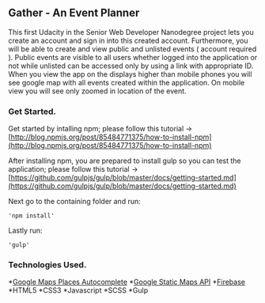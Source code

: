 ## Gather - An Event Planner

This first Udacity in the Senior Web Developer Nanodegree project lets you create an account and sign in into this created account. Furthermore, you will be able to create and view public and unlisted events ( account required ). Public events are visible to all users whether logged into the application or not while unlisted can be accessed only by using a link with appropriate ID. When you view the app on the displays higher than mobile phones you will see google map with all events created within the application. On mobile view you will see only zoomed in location of the event.

### Get Started.

Get started by intalling npm; please follow this tutorial -> [http://blog.npmjs.org/post/85484771375/how-to-install-npm](http://blog.npmjs.org/post/85484771375/how-to-install-npm)

After installing npm, you are prepared to install gulp so you can test the application; please follow this tutorial -> [https://github.com/gulpjs/gulp/blob/master/docs/getting-started.md](https://github.com/gulpjs/gulp/blob/master/docs/getting-started.md)

Next go to the containing folder and run:

```
'npm install'
```

Lastly run:

```
'gulp'
```


### Technologies Used.

*[Google Maps Places Autocomplete](https://developers.google.com/maps/documentation/javascript/examples/places-autocomplete)
*[Google Static Maps API](https://developers.google.com/maps/documentation/static-maps/intro)
*[Firebase](https://www.firebase.com/)
*HTML5
*CSS3
*Javascript
*SCSS
*Gulp
